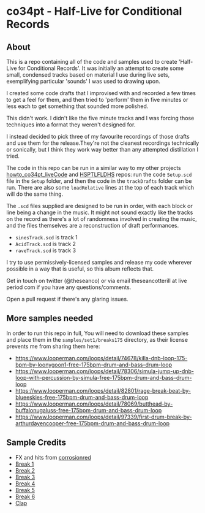 # co34pt - Half-Live for Conditional Records

## About

This is a repo containing all of the code and samples used to create 'Half-Live for Conditional Records'. It was initially an attempt to create some small, condensed tracks based on material I use during live sets, exemplifying particular 'sounds' I was used to drawing upon. 

I created some code drafts that I improvised with and recorded a few times to get a feel for them, and then tried to 'perform' them in five minutes or less each to get something that sounded more polished.

This didn't work. I didn't like the five minute tracks and I was forcing those techniques into a format they weren't designed for. 

I instead decided to pick three of my favourite recordings of those drafts and use them for the release.They're not the cleanest recordings technically or sonically, but I think they work way better than any attempted distillation I tried.

The code in this repo can be run in a similar way to my other projects [howto_co34pt_liveCode](https://github.com/theseanco/howto_co34pt_liveCode) and [HSPTLFLDHS](https://github.com/theseanco/hsptlfldhs) repos: run the code `Setup.scd` file in the `Setup` folder, and then the code in the `trackDrafts` folder can be run. There are also some `loadRelative` lines at the top of each track which will do the same thing.

The `.scd` files supplied are designed to be run in order, with each block or line being a change in the music. It might not sound exactly like the tracks on the record as there's a lot of randomness involved in creating the music, and the files themselves are a reconstruction of draft performances.

- `sinesTrack.scd` is track 1 
- `AcidTrack.scd` is track 2
- `raveTrack.scd` is track 3

I try to use permissively-licensed samples and release my code wherever possible in a way that is useful, so this album reflects that.

Get in touch on twitter (@theseanco) or via email theseancotterill at live period com if you have any questions/comments.

Open a pull request if there's any glaring issues.

## More samples needed

In order to run this repo in full, You will need to download these samples and place them in the `samples/set1/breaks175` directory, as their license prevents me from sharing them here:

- https://www.looperman.com/loops/detail/74678/killa-dnb-loop-175-bpm-by-loonygoon1-free-175bpm-drum-and-bass-drum-loop
- https://www.looperman.com/loops/detail/78306/simula-jump-up-dnb-loop-with-percussion-by-simula-free-175bpm-drum-and-bass-drum-loop
- https://www.looperman.com/loops/detail/82801/rage-break-beat-by-blueeskies-free-175bpm-drum-and-bass-drum-loop
- https://www.looperman.com/loops/detail/78069/butthead-by-buffalonugaluss-free-175bpm-drum-and-bass-drum-loop
- https://www.looperman.com/loops/detail/97339/first-drum-break-by-arthurdayencooper-free-175bpm-drum-and-bass-drum-loop

## Sample Credits

- FX and hits from [corrosionred](https://www.reddit.com/r/edmproduction/comments/58sta1/free_sample_pack_201_samples/)
- [Break 1](https://freesound.org/people/deller24/sounds/112458/)
- [Break 2](https://freesound.org/people/DirtyJewbs/sounds/123292/)
- [Break 3](https://freesound.org/people/freestylednb/sounds/151350/)
- [Break 4](https://freesound.org/people/Amfe/sounds/250093/)
- [Break 5](https://freesound.org/people/Dee_Vigga/sounds/270313/)
- [Break 6](https://freesound.org/people/dahovv/sounds/65780/)
- [Clap](https://freesound.org/people/young_daddy/sounds/24786/)
